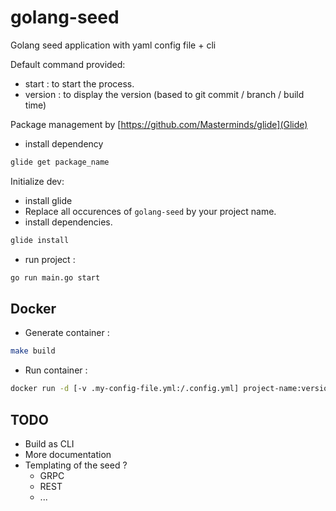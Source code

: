 golang-seed
===========

Golang seed application with yaml config file + cli

Default command provided:
- start : to start the process.
- version : to display the version (based to git commit / branch / build time)

Package management by [https://github.com/Masterminds/glide](Glide)
- install dependency
```bash
glide get package_name
```

Initialize dev:
- install glide
- Replace all occurences of `golang-seed` by your project name.
- install dependencies.
```bash
glide install
```
- run project :
```bash
go run main.go start
```

Docker
------

- Generate container :
```bash
make build
```

- Run container :
```bash
docker run -d [-v .my-config-file.yml:/.config.yml] project-name:version
```

TODO
----

- Build as CLI
- More documentation
- Templating of the seed ?
  - GRPC
  - REST
  - ...

